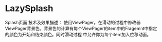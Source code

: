 # LazySplash
Splash页面
  技术及效果描述：
  使用ViewPager，在滑动的过程中修改器ViewPager背景色。背景色的计算有每个ViewPager的item中的Fragemnt中指定的颜色为开始和结束颜色。同时滑动过程
  中允许你为每个item加入位移动画。

